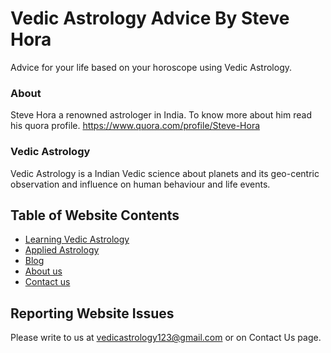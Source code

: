 # Vedic Astrology Advice By Steve Hora
Advice for your life based on your horoscope using Vedic Astrology.

### About

Steve Hora a renowned astrologer in India. To know more about him read his quora profile.
https://www.quora.com/profile/Steve-Hora


### Vedic Astrology

Vedic Astrology is a Indian Vedic science about planets and its geo-centric observation and influence on human behaviour and life events.

## Table of Website Contents

- [Learning Vedic Astrology](#learn)
- [Applied Astrology](#applied)
- [Blog](#blog)
- [About us](#about)
- [Contact us](#contact)

## Reporting Website Issues

Please write to us at vedicastrology123@gmail.com or on Contact Us page.